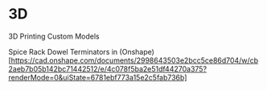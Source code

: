 # 3D
3D Printing Custom Models

Spice Rack Dowel Terminators in (Onshape)[https://cad.onshape.com/documents/2998643503e2bcc5ce86d704/w/cb2aeb7b05b142bc71442512/e/4c078f5ba2e51df44270a375?renderMode=0&uiState=6781ebf773a15e2c5fab736b]
